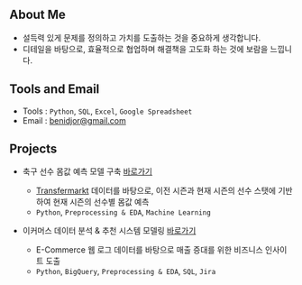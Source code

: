 ## About Me
- 설득력 있게 문제를 정의하고 가치를 도출하는 것을 중요하게 생각합니다.
- 디테일을 바탕으로, 효율적으로 협업하며 해결책을 고도화 하는 것에 보람을 느낍니다.

## Tools and Email

- Tools : `Python`, `SQL`, `Excel`, `Google Spreadsheet`
- Email : benidjor@gmail.com

## Projects
- 축구 선수 몸값 예측 모델 구축 [바로가기](https://github.com/benidjor/player-value-prediction-from-transfermarkt.git)
  - [Transfermarkt](https://www.transfermarkt.com/) 데이터를 바탕으로, 이전 시즌과 현재 시즌의 선수 스탯에 기반하여 현재 시즌의 선수별 몸값 예측
  - `Python`, `Preprocessing & EDA`, `Machine Learning`
    
- 이커머스 데이터 분석 & 추천 시스템 모델링 [바로가기](https://github.com/benidjor/ecommerce-behavior-data-analysis)
  - E-Commerce 웹 로그 데이터를 바탕으로 매출 증대를 위한 비즈니스 인사이트 도출
  - `Python`, `BigQuery`, `Preprocessing & EDA`, `SQL`, `Jira`

<!--
**benidjor/benidjor** is a ✨ _special_ ✨ repository because its `README.md` (this file) appears on your GitHub profile.

Here are some ideas to get you started:

- 🔭 I’m currently working on ...
- 🌱 I’m currently learning ...
- 👯 I’m looking to collaborate on ...
- 🤔 I’m looking for help with ...
- 💬 Ask me about ...
- 📫 How to reach me: ...
- 😄 Pronouns: ...
- ⚡ Fun fact: ...
-->
